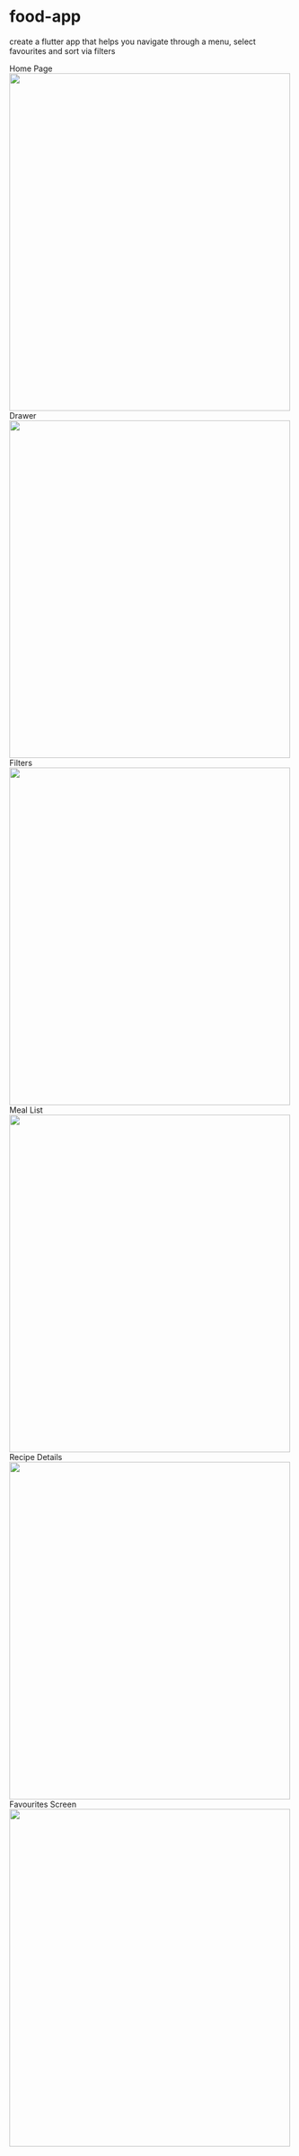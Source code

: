 # food-app

create a flutter app that helps you navigate through a menu, select favourites and sort via filters

Home Page <br/>
<img src='https://i.ibb.co/7pJGFSK/Screenshot-2022-01-28-at-6-53-04-PM.png' width="500" height="600"/>
Drawer <br/>
<img src='https://i.ibb.co/PQmfXBQ/drawer.png' width="500" height="600"/>
Filters <br/>
<img src='https://i.ibb.co/zScySwK/filters.png' width="500" height="600"/>
Meal List <br/>
<img src='https://i.ibb.co/rm9MyKT/meals.png' width="500" height="600"/>
Recipe Details <br/>
<img src='https://i.ibb.co/c6VYHLW/meals-Details.png' width="500" height="600"/>
Favourites Screen <br/>
<img src='https://i.ibb.co/4J2ykYj/favourites.png' width="500" height="600"/>
